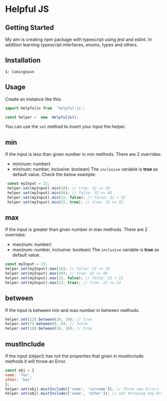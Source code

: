 # Helpful JS
## Getting Started
My aim is creating npm package with typescript using jest and eslint. In addition learning typescript interfaces, enums, types and others.

Installation
----
```
$: ComingSoon
```
Usage
--
Create an instance like this:
``` js 
import HelpfulJs from  'helpful-js';

const helper =  new  HelpfulJs();
```
You can use the <code>set</code> method to insert your input the helper. 

## min 
If the input is less than given number in min methods.
There are 2 overrides:
* min(num: number)
* min(num: number, inclusive: boolean)
The <code>inclusive</code> variable is <b>true</b> as default value.
Check the below example:
``` js
 const myInput = 32;
 helper.set(myInput).min(10); // true: 32 >= 10
 helper.set(myInput).min(40); // false: 32 >= 40
 helper.set(myInput).min(32, false); // false: 32 > 32
 helper.set(myInput).min(32, true); // true: 32 >= 32
```
## max
If the input is greater than given number in max methods.
There are 2 overrides:
* max(num: number)
* max(num: number, inclusive: boolean)
The <code>inclusive</code> variable is <b>true</b> as default value.

``` js
const myInput = 23;
helper.set(myInput).max(10); // false: 23 <= 10
helper.set(myInput).max(40); // true: 32 <= 40
helper.set(myInput).max(23, false); // false: 23 < 23
helper.set(myInput).max(23, true); // true: 23 <= 23
```

## between
If the input is between min and max number in between methods.
``` js
helper.set(12).between(10, 19); // true
helper.set(7).between(0, 6); // false
helper.set(10).between(10, 10); // true
```

## mustInclude
If the input (object) has not the properties that given in mustInclude methods it will throw an Error.
``` js
const obj = {
name: 'foo',
other: 'bar'
};
helper.set(obj).mustInclude(['name', 'surname']); // throw new Error(...);
helper.set(obj).mustInclude(['name', 'other']); // not throwing any Error
```